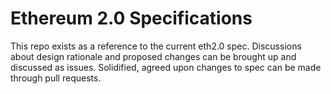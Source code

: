 # Ethereum 2.0 Specifications

This repo exists as a reference to the current eth2.0 spec. Discussions about design rationale and proposed changes can be brought up and discussed as issues. Solidified, agreed upon changes to spec can be made through pull requests. 
